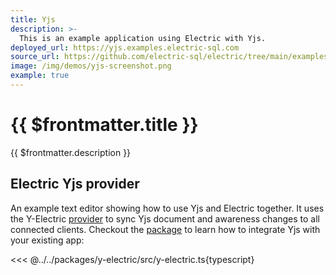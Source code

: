 ```yaml
---
title: Yjs
description: >-
  This is an example application using Electric with Yjs.
deployed_url: https://yjs.examples.electric-sql.com
source_url: https://github.com/electric-sql/electric/tree/main/examples/yjs
image: /img/demos/yjs-screenshot.png
example: true
---
```


# {{ $frontmatter.title }}

{{ $frontmatter.description }}

<DemoEmbed :demo="$frontmatter" />

<DemoCTAs :demo="$frontmatter" />

## Electric Yjs provider

An example text editor showing how to use Yjs and Electric together. It uses the Y-Electric [provider](https://docs.yjs.dev/tutorials/creating-a-custom-provider) to sync Yjs document and awareness changes to all connected clients. Checkout the [package](https://github.com/electric-sql/electric/tree/main/packages/y-electric) to learn how to integrate Yjs with your existing app:

<<< @../../packages/y-electric/src/y-electric.ts{typescript}

<DemoCTAs :demo="$frontmatter" />